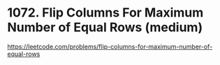 # 1072. Flip Columns For Maximum Number of Equal Rows (medium)

https://leetcode.com/problems/flip-columns-for-maximum-number-of-equal-rows
